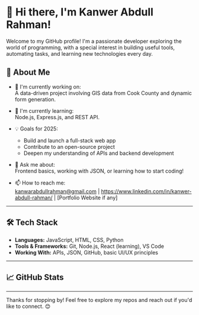 # 👋 Hi there, I'm Kanwer Abdull Rahman!

Welcome to my GitHub profile! I'm a passionate developer exploring the world of programming, with a special interest in building useful tools, automating tasks, and learning new technologies every day.

## 🚀 About Me

- 🔭 I'm currently working on:  
  A data-driven project involving GIS data from Cook County and dynamic form generation.

- 🌱 I'm currently learning:  
  Node.js, Express.js, and REST API.

- 💡 Goals for 2025:  
  - Build and launch a full-stack web app  
  - Contribute to an open-source project  
  - Deepen my understanding of APIs and backend development

- 💬 Ask me about:  
  Frontend basics, working with JSON, or learning how to start coding!

- 📫 How to reach me:  
  kanwarabdullrahman@gmail.com | https://www.linkedin.com/in/kanwer-abdull-rahman/ | [Portfolio Website if any]

---

## 🛠️ Tech Stack

- **Languages:** JavaScript, HTML, CSS, Python  
- **Tools & Frameworks:** Git, Node.js, React (learning), VS Code  
- **Working With:** APIs, JSON, GitHub, basic UI/UX principles  


---

## 📈 GitHub Stats

[](https://github-readme-stats.vercel.app/api?username=kanwar-mana&show_icons=true&theme=default)

---

Thanks for stopping by! Feel free to explore my repos and reach out if you'd like to connect. 😊
